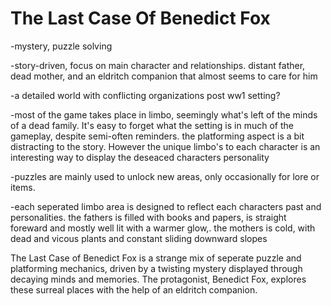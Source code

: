 # The Last Case Of Benedict Fox

\-mystery, puzzle solving

\-story-driven, focus on main character and relationships. distant father, dead mother, and an eldritch companion that almost seems to care for him

\-a detailed world with conflicting organizations post ww1 setting?

\-most of the game takes place in limbo, seemingly what's left of the minds of a dead family. It's easy to forget what the setting is in much of the gameplay, despite semi-often reminders. the platforming aspect is a bit distracting to the story. However the unique limbo's to each character is an interesting way to display the deseaced characters personality

\-puzzles are mainly used to unlock new areas, only occasionally for lore or items.

\-each seperated limbo area is designed to reflect each characters past and personalities. the fathers is filled with books and papers, is straight foreward and mostly well lit with a warmer glow,. the mothers is cold, with dead and vicous plants and constant sliding downward slopes

The Last Case of Benedict Fox is a strange mix of seperate puzzle and platforming mechanics, driven by a twisting mystery displayed through decaying minds and memories. The protagonist, Benedict Fox, explores these surreal places with the help of an eldritch companion.
